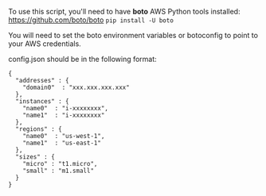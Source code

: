 To use this script, you'll need to have **boto** AWS Python tools installed: https://github.com/boto/boto `pip install -U boto`

You will need to set the boto environment variables or botoconfig to point to your AWS credentials.

config.json should be in the following format:

    {
      "addresses" : {
        "domain0"  : "xxx.xxx.xxx.xxx"
      },
      "instances" : {
        "name0"  : "i-xxxxxxxx",
        "name1"  : "i-xxxxxxxx"
      },
      "regions" : {
        "name0"  : "us-west-1",
        "name1"  : "us-east-1"
      },
      "sizes" : {
        "micro" : "t1.micro",
        "small" : "m1.small"
      }
    }

